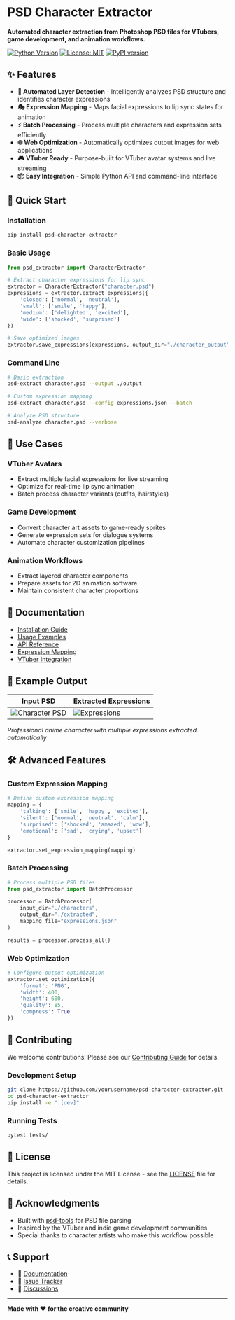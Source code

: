 # PSD Character Extractor

**Automated character extraction from Photoshop PSD files for VTubers, game development, and animation workflows.**

[![Python Version](https://img.shields.io/badge/python-3.8%2B-blue.svg)](https://python.org)
[![License: MIT](https://img.shields.io/badge/License-MIT-yellow.svg)](https://opensource.org/licenses/MIT)
[![PyPI version](https://badge.fury.io/py/psd-character-extractor.svg)](https://badge.fury.io/py/psd-character-extractor)

## ✨ Features

- **🤖 Automated Layer Detection** - Intelligently analyzes PSD structure and identifies character expressions
- **🎭 Expression Mapping** - Maps facial expressions to lip sync states for animation
- **⚡ Batch Processing** - Process multiple characters and expression sets efficiently
- **🌐 Web Optimization** - Automatically optimizes output images for web applications
- **🎮 VTuber Ready** - Purpose-built for VTuber avatar systems and live streaming
- **📦 Easy Integration** - Simple Python API and command-line interface

## 🚀 Quick Start

### Installation

```bash
pip install psd-character-extractor
```

### Basic Usage

```python
from psd_extractor import CharacterExtractor

# Extract character expressions for lip sync
extractor = CharacterExtractor("character.psd")
expressions = extractor.extract_expressions({
    'closed': ['normal', 'neutral'],
    'small': ['smile', 'happy'],
    'medium': ['delighted', 'excited'],
    'wide': ['shocked', 'surprised']
})

# Save optimized images
extractor.save_expressions(expressions, output_dir="./character_output")
```

### Command Line

```bash
# Basic extraction
psd-extract character.psd --output ./output

# Custom expression mapping
psd-extract character.psd --config expressions.json --batch

# Analyze PSD structure
psd-analyze character.psd --verbose
```

## 🎯 Use Cases

### VTuber Avatars
- Extract multiple facial expressions for live streaming
- Optimize for real-time lip sync animation
- Batch process character variants (outfits, hairstyles)

### Game Development
- Convert character art assets to game-ready sprites
- Generate expression sets for dialogue systems
- Automate character customization pipelines

### Animation Workflows
- Extract layered character components
- Prepare assets for 2D animation software
- Maintain consistent character proportions

## 📖 Documentation

- [Installation Guide](docs/installation.md)
- [Usage Examples](docs/usage.md)
- [API Reference](docs/api-reference.md)
- [Expression Mapping](docs/expression-mapping.md)
- [VTuber Integration](docs/vtuber-integration.md)

## 🎨 Example Output

| Input PSD | Extracted Expressions |
|-----------|----------------------|
| ![Character PSD](assets/demo-input.png) | ![Expressions](assets/demo-output.png) |

*Professional anime character with multiple expressions extracted automatically*

## 🛠️ Advanced Features

### Custom Expression Mapping
```python
# Define custom expression mapping
mapping = {
    'talking': ['smile', 'happy', 'excited'],
    'silent': ['normal', 'neutral', 'calm'],
    'surprised': ['shocked', 'amazed', 'wow'],
    'emotional': ['sad', 'crying', 'upset']
}

extractor.set_expression_mapping(mapping)
```

### Batch Processing
```python
# Process multiple PSD files
from psd_extractor import BatchProcessor

processor = BatchProcessor(
    input_dir="./characters",
    output_dir="./extracted",
    mapping_file="expressions.json"
)

results = processor.process_all()
```

### Web Optimization
```python
# Configure output optimization
extractor.set_optimization({
    'format': 'PNG',
    'width': 400,
    'height': 600,
    'quality': 85,
    'compress': True
})
```

## 🤝 Contributing

We welcome contributions! Please see our [Contributing Guide](docs/contributing.md) for details.

### Development Setup

```bash
git clone https://github.com/yourusername/psd-character-extractor.git
cd psd-character-extractor
pip install -e ".[dev]"
```

### Running Tests

```bash
pytest tests/
```

## 📄 License

This project is licensed under the MIT License - see the [LICENSE](LICENSE) file for details.

## 🙏 Acknowledgments

- Built with [psd-tools](https://github.com/psd-tools/psd-tools) for PSD file parsing
- Inspired by the VTuber and indie game development communities
- Special thanks to character artists who make this workflow possible

## 📞 Support

- 📖 [Documentation](docs/)
- 🐛 [Issue Tracker](https://github.com/yourusername/psd-character-extractor/issues)
- 💬 [Discussions](https://github.com/yourusername/psd-character-extractor/discussions)

---

**Made with ❤️ for the creative community**